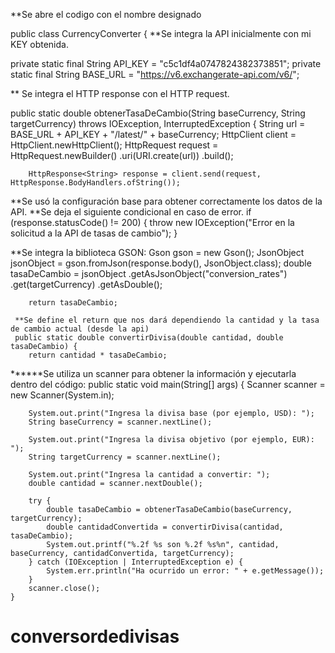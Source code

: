 **Se abre el codigo con el nombre designado 

public class CurrencyConverter {
**Se integra la API inicialmente con mi KEY obtenida. 

 private static final String API_KEY = "c5c1df4a0747824382373851";
    private static final String BASE_URL = "https://v6.exchangerate-api.com/v6/";
    
** Se integra el HTTP response con el HTTP request. 

public static double obtenerTasaDeCambio(String baseCurrency, String targetCurrency) throws IOException, InterruptedException {
        String url = BASE_URL + API_KEY + "/latest/" + baseCurrency;
        HttpClient client = HttpClient.newHttpClient();
        HttpRequest request = HttpRequest.newBuilder()
                .uri(URI.create(url))
                .build();

        HttpResponse<String> response = client.send(request, HttpResponse.BodyHandlers.ofString());
**Se usó la configuración base para obtener correctamente los datos de la API. 
**Se deja el siguiente condicional en caso de error.
 if (response.statusCode() != 200) {
            throw new IOException("Error en la solicitud a la API de tasas de cambio");
        }

**Se integra la biblioteca GSON:
 Gson gson = new Gson();
        JsonObject jsonObject = gson.fromJson(response.body(), JsonObject.class);
        double tasaDeCambio = jsonObject
                .getAsJsonObject("conversion_rates")
                .get(targetCurrency)
                .getAsDouble();

        return tasaDeCambio;

     **Se define el return que nos dará dependiendo la cantidad y la tasa de cambio actual (desde la api)
     public static double convertirDivisa(double cantidad, double tasaDeCambio) {
        return cantidad * tasaDeCambio;

******Se utiliza un scanner para obtener la información y ejecutarla dentro del código:
 public static void main(String[] args) {
        Scanner scanner = new Scanner(System.in);

        System.out.print("Ingresa la divisa base (por ejemplo, USD): ");
        String baseCurrency = scanner.nextLine();

        System.out.print("Ingresa la divisa objetivo (por ejemplo, EUR): ");
        String targetCurrency = scanner.nextLine();

        System.out.print("Ingresa la cantidad a convertir: ");
        double cantidad = scanner.nextDouble();

        try {
            double tasaDeCambio = obtenerTasaDeCambio(baseCurrency, targetCurrency);
            double cantidadConvertida = convertirDivisa(cantidad, tasaDeCambio);
            System.out.printf("%.2f %s son %.2f %s%n", cantidad, baseCurrency, cantidadConvertida, targetCurrency);
        } catch (IOException | InterruptedException e) {
            System.err.println("Ha ocurrido un error: " + e.getMessage());
        }
        scanner.close();
    }

# conversordedivisas
